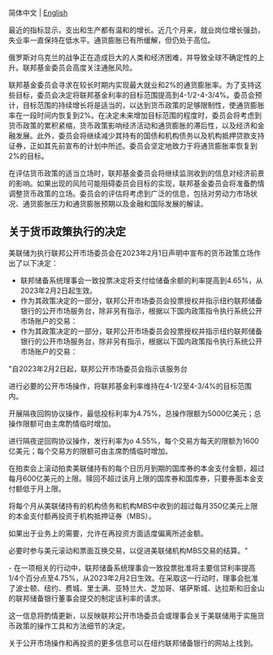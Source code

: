 简体中文 | [English](Press-release-20230201.md)

最近的指标显示，支出和生产都有温和的增长。近几个月来，就业岗位增长强劲，失业率一直保持在低水平。通货膨胀已有所缓解，但仍处于高位。

俄罗斯对乌克兰的战争正在造成巨大的人类和经济困难，并导致全球不确定性的上升。联邦基金委员会高度关注通胀风险。

联邦基金委员会寻求在较长时期内实现最大就业和2%的通货膨胀率。为了支持这些目标，委员会决定将联邦基金利率的目标范围提高到4-1/2-4-3/4%。委员会预计，目标范围的持续增长将是适当的，以达到货币政策的足够限制性，使通货膨胀率在一段时间内恢复到2%。在决定未来增加目标范围的程度时，委员会将考虑到货币政策的累积紧缩，货币政策影响经济活动和通货膨胀的滞后性，以及经济和金融发展。此外，委员会将继续减少其持有的国债和机构债务以及机构抵押贷款支持证券，正如其先前宣布的计划中所述。委员会坚定地致力于将通货膨胀率恢复到2%的目标。

在评估货币政策的适当立场时，联邦基金委员会将继续监测收到的信息对经济前景的影响。如果出现的风险可能阻碍委员会目标的实现，联邦基金委员会将准备酌情调整货币政策的立场。委员会的评估将考虑到广泛的信息，包括对劳动力市场状况、通货膨胀压力和通货膨胀预期以及金融和国际发展的解读。

## 关于货币政策执行的决定 

美联储为执行联邦公开市场委员会在2023年2月1日声明中宣布的货币政策立场作出了以下决定： 

* 联邦储备系统理事会一致投票决定将支付给储备余额的利率提高到4.65%，从2023年2月2日起生效。
* 作为其政策决定的一部分，联邦公开市场委员会投票授权并指示纽约联邦储备银行的公开市场服务台，除非另有指示，根据以下国内政策指令执行系统公开市场账户的交易：
* 作为其政策决定的一部分，联邦公开市场委员会投票授权并指示纽约联邦储备银行的公开市场服务台，除非另有指示，根据以下国内政策指令执行系统公开市场账户的交易： 

"自2023年2月2日起，联邦公开市场委员会指示该服务台 

进行必要的公开市场操作，将联邦基金利率维持在4-1/2至4-3/4%的目标范围内。

开展隔夜回购协议操作，最低投标利率为4.75%，总操作限额为5000亿美元；总操作限额可由主席酌情临时增加。

进行隔夜逆回购协议操作，发行利率为o 4.55%，每个交易方每天的限额为1600亿美元；每个交易方的限额可由主席酌情临时增加。

在拍卖会上滚动拍卖美联储持有的每个日历月到期的国库券的本金支付金额，超过每月600亿美元的上限。赎回不超过该月上限的国库券和国库券，只要券面本金支付额低于月上限。

将每个月从美联储持有的机构债务和机构MBS中收到的超过每月350亿美元上限的本金支付额再投资于机构抵押证券（MBS）。

如果出于业务上的需要，允许在再投资方面适度偏离所述金额。

必要时参与美元滚动和票面互换交易，以促进美联储机构MBS交易的结算。" 

\- 在一项相关的行动中，联邦储备系统理事会一致投票批准将主要信贷利率提高1/4个百分点至4.75%，从2023年2月2日生效。在采取这一行动时，理事会批准了波士顿、纽约、费城、里士满、亚特兰大、芝加哥、堪萨斯城、达拉斯和旧金山的联邦储备银行董事会提交的制定该利率的请求。

这一信息将酌情更新，以反映联邦公开市场委员会或理事会关于美联储用于实施货币政策的操作工具和方法细节的决定。

关于公开市场操作和再投资的更多信息可以在纽约联邦储备银行的网站上找到。

